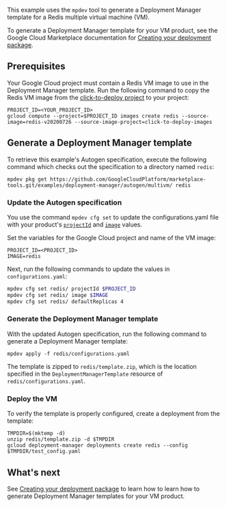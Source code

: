 This example uses the `mpdev` tool to generate a Deployment Manager template for a Redis multiple virtual machine (VM).

To generate a Deployment Manager template for your VM product, 
see the Google Cloud Marketplace documentation for [Creating your deployment package](https://cloud.google.com/marketplace/docs/partners/vm/create-deployment-package).

## Prerequisites

Your Google Cloud project must contain a Redis VM image to use in the
Deployment Manager template. Run the following command to copy the Redis VM image
from the [click-to-deploy project](https://github.com/GoogleCloudPlatform/click-to-deploy)
to your project:

```
PROJECT_ID=<YOUR_PROJECT_ID>
gcloud compute --project=$PROJECT_ID images create redis --source-image=redis-v20200726 --source-image-project=click-to-deploy-images
```

## Generate a Deployment Manager template

To retrieve this example's Autogen specification, execute the following command which checks out the
specification to a directory named `redis`:

```
mpdev pkg get https://github.com/GoogleCloudPlatform/marketplace-tools.git/examples/deployment-manager/autogen/multivm/ redis
```

### Update the Autogen specification

You use the command `mpdev cfg set` to update the configurations.yaml file with your product's
[`projectId`](../../../../docs/autogen-reference.md#cloud.deploymentmanager.autogen.ImageSpec)
and [`image`](../../../../docs/autogen-reference.md#cloud.deploymentmanager.autogen.ImageSpec)
values.

Set the variables for the Google Cloud project and name of the VM image:

```
PROJECT_ID=<PROJECT_ID>
IMAGE=redis
```

Next, run the following commands to update the values in `configurations.yaml`:

```bash
mpdev cfg set redis/ projectId $PROJECT_ID
mpdev cfg set redis/ image $IMAGE
mpdev cfg set redis/ defaultReplicas 4
```

### Generate the Deployment Manager template

With the updated Autogen specification, run the following command to generate a Deployment Manager template:

```
mpdev apply -f redis/configurations.yaml
```

The template is zipped to `redis/template.zip`, which is the location specified
in the `DeploymentManagerTemplate` resource of `redis/configurations.yaml`.

### Deploy the VM

To verify the template is properly configured, create a deployment from
the template:

```
TMPDIR=$(mktemp -d)
unzip redis/template.zip -d $TMPDIR
gcloud deployment-manager deployments create redis --config $TMPDIR/test_config.yaml
```

## What's next

See [Creating your deployment package](https://cloud.google.com/marketplace/docs/partners/vm/create-deployment-package) to learn how to learn how to generate Deployment Manager templates for your VM product.